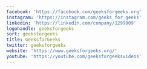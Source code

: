 ```yaml
---
facebook: 'https://facebook.com/geeksforgeeks.org'
instagram: 'https://instagram.com/geeks_for_geeks'
linkedin: 'https://linkedin.com/company/1299009'
logohandle: geeksforgeeks
sort: geeksforgeeks
title: GeeksforGeeks
twitter: geeksforgeeks
website: 'https://www.geeksforgeeks.org/'
youtube: 'https://youtube.com/geeksforgeeksvideos'
---
```

